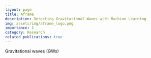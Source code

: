 ```yaml
---
layout: page
title: Aframe 
description: Detecting Gravitational Waves with Machine Learning 
img: assets/img/aframe_logo.png
importance: 1
category: Research 
related_publications: true
---
```


Gravitational waves (GWs)
